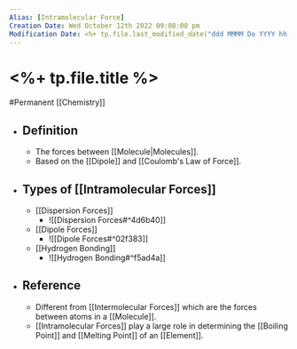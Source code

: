 ```yaml
---
Alias: [Intramolecular Force]
Creation Date: Wed October 12th 2022 09:08:00 pm 
Modification Date: <%+ tp.file.last_modified_date("ddd MMMM Do YYYY hh:mm:ss a") %>
---
```

# <%+ tp.file.title %>
#Permanent [[Chemistry]]

- ## Definition
	- The forces between [[Molecule|Molecules]].
	- Based on the [[Dipole]] and [[Coulomb's Law of Force]].
- ## Types of [[Intramolecular Forces]]
	- [[Dispersion Forces]]
		- ![[Dispersion Forces#^4d6b40]]
	- [[Dipole Forces]]
		- ![[Dipole Forces#^02f383]]
	- [[Hydrogen Bonding]]
		- ![[Hydrogen Bonding#^f5ad4a]]
- ## Reference
	- Different  from [[Intermolecular Forces]] which are the forces between atoms in a [[Molecule]].
	- [[Intramolecular Forces]] play a large role in determining the [[Boiling Point]] and [[Melting Point]] of an [[Element]].
